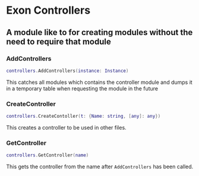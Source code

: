 # Exon Controllers

## A module like to for creating modules without the need to require that module

### AddControllers
```lua
controllers.AddControllers(instance: Instance)
```

This catches all modules which contains the controller module and dumps it in a temporary table when requesting the module in the future

### CreateController
```lua
controllers.CreateContoller(t: {Name: string, [any]: any})
```

This creates a controller to be used in other files.

### GetController
```lua
controllers.GetController(name)
```

This gets the controller from the name after `AddControllers` has been called.